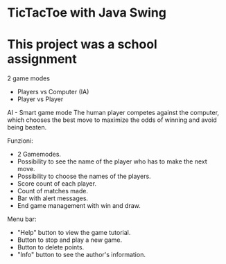 # TicTacToe with Java Swing
# This project was a school assignment

2 game modes
- Players vs Computer (IA)
- Player vs Player

AI - Smart game mode
The human player competes against the computer, which chooses the best move to maximize the odds of winning and avoid being beaten.


Funzioni: 
- 2 Gamemodes.
- Possibility to see the name of the player who has to make the next move.
- Possibility to choose the names of the players.
- Score count of each player.
- Count of matches made.
- Bar with alert messages.
- End game management with win and draw.

Menu bar:
- "Help" button to view the game tutorial.
- Button to stop and play a new game.
- Button to delete points.
- "Info" button to see the author's information.
